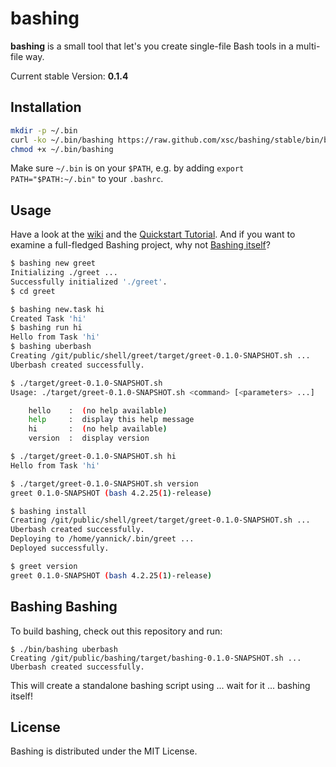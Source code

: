 # bashing

__bashing__ is a small tool that let's you create single-file Bash tools in a multi-file
way.

Current stable Version: __0.1.4__

## Installation

```bash
mkdir -p ~/.bin 
curl -ko ~/.bin/bashing https://raw.github.com/xsc/bashing/stable/bin/bashing
chmod +x ~/.bin/bashing
```

Make sure `~/.bin` is on your `$PATH`, e.g. by adding `export PATH="$PATH:~/.bin"` to your
`.bashrc`.

## Usage

Have a look at the [wiki](https://github.com/xsc/bashing/wiki) and the 
[Quickstart Tutorial](https://github.com/xsc/bashing/wiki/Quickstart-Tutorial). And if you want to examine
a full-fledged Bashing project, why not [Bashing itself](https://github.com/xsc/bashing/tree/master/src)?

```bash
$ bashing new greet
Initializing ./greet ...
Successfully initialized './greet'.
$ cd greet

$ bashing new.task hi
Created Task 'hi'
$ bashing run hi
Hello from Task 'hi'
$ bashing uberbash
Creating /git/public/shell/greet/target/greet-0.1.0-SNAPSHOT.sh ...
Uberbash created successfully.

$ ./target/greet-0.1.0-SNAPSHOT.sh 
Usage: ./target/greet-0.1.0-SNAPSHOT.sh <command> [<parameters> ...]

    hello    :  (no help available)
    help     :  display this help message
    hi       :  (no help available)
    version  :  display version

$ ./target/greet-0.1.0-SNAPSHOT.sh hi
Hello from Task 'hi'

$ ./target/greet-0.1.0-SNAPSHOT.sh version
greet 0.1.0-SNAPSHOT (bash 4.2.25(1)-release)

$ bashing install
Creating /git/public/shell/greet/target/greet-0.1.0-SNAPSHOT.sh ...
Uberbash created successfully.
Deploying to /home/yannick/.bin/greet ...
Deployed successfully.

$ greet version
greet 0.1.0-SNAPSHOT (bash 4.2.25(1)-release)
```

## Bashing Bashing

To build bashing, check out this repository and run:

```
$ ./bin/bashing uberbash
Creating /git/public/bashing/target/bashing-0.1.0-SNAPSHOT.sh ...
Uberbash created successfully.
```

This will create a standalone bashing script using ... wait for it ... bashing itself!

## License 

Bashing is distributed under the MIT License.
